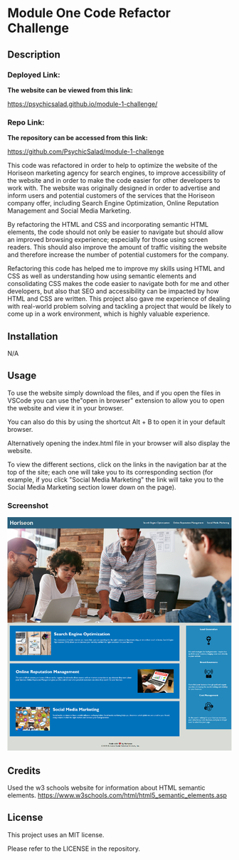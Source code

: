 # Module One Code Refactor Challenge

## Description

### Deployed Link:

**The website can be viewed from this link:**

https://psychicsalad.github.io/module-1-challenge/


### Repo Link:

**The repository can be accessed from this link:**

https://github.com/PsychicSalad/module-1-challenge

This code was refactored in order to help to optimize the website of the Horiseon marketing agency for search engines, to improve accessibility of the website and in order to make the code easier for other developers to work with. The website was originally designed in order to advertise and inform users and potential customers of the services that the Horiseon company offer, including Search Engine Optimization, Online Reputation Management and Social Media Marketing. 

By refactoring the HTML and CSS and incorporating semantic HTML elements, the code should not only be easier to navigate but should allow an improved browsing experience; especially for those using screen readers. This should also improve the amount of traffic visiting the website and therefore increase the number of potential customers for the company.

Refactoring this code has helped me to improve my skills using HTML and CSS as well as understanding how using semantic elements and consolidating CSS makes the code easier to navigate both for me and other developers, but also that SEO and accessibility can be impacted by how HTML and CSS are written. This project also gave me experience of dealing with real-world problem solving and tackling a project that would be likely to come up in a work environment, which is highly valuable experience.

## Installation

N/A

## Usage

To use the website simply download the files, and if you open the files in VSCode you can use the"open in browser" extension to allow you to open the website and view it in your browser.

You can also do this by using the shortcut Alt + B to open it in your default browser.

Alternatively opening the index.html file in your browser will also display the website.

To view the different sections, click on the links in the navigation bar at the top of the site; each one will take you to its corresponding section (for example, if you click "Social Media Marketing" the link will take you to the Social Media Marketing section lower down on the page).

### Screenshot

![Screenshot of refactored Horiseon site](assets/images/horiseon-refactor-screenshot.png)


## Credits

Used the w3 schools website for information about HTML semantic elements.
https://www.w3schools.com/html/html5_semantic_elements.asp

## License

This project uses an MIT license.

Please refer to the LICENSE in the repository.

